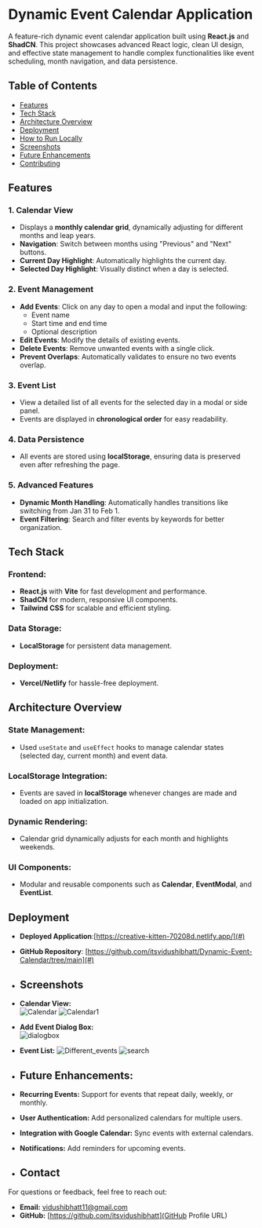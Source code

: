 
# Dynamic Event Calendar Application

A feature-rich dynamic event calendar application built using **React.js** and **ShadCN**. This project showcases advanced React logic, clean UI design, and effective state management to handle complex functionalities like event scheduling, month navigation, and data persistence.

## Table of Contents
- [Features](#features)
- [Tech Stack](#tech-stack)
- [Architecture Overview](#architecture-overview)
- [Deployment](#deployment)
- [How to Run Locally](#how-to-run-locally)
- [Screenshots](#screenshots)
- [Future Enhancements](#future-enhancements)
- [Contributing](#contributing)

## Features

### 1. **Calendar View**
- Displays a **monthly calendar grid**, dynamically adjusting for different months and leap years.
- **Navigation**: Switch between months using "Previous" and "Next" buttons.
- **Current Day Highlight**: Automatically highlights the current day.
- **Selected Day Highlight**: Visually distinct when a day is selected.

### 2. **Event Management**
- **Add Events**: Click on any day to open a modal and input the following:
  - Event name
  - Start time and end time
  - Optional description
- **Edit Events**: Modify the details of existing events.
- **Delete Events**: Remove unwanted events with a single click.
- **Prevent Overlaps**: Automatically validates to ensure no two events overlap.

### 3. **Event List**
- View a detailed list of all events for the selected day in a modal or side panel.
- Events are displayed in **chronological order** for easy readability.

### 4. **Data Persistence**
- All events are stored using **localStorage**, ensuring data is preserved even after refreshing the page.

### 5. **Advanced Features**
- **Dynamic Month Handling**: Automatically handles transitions like switching from Jan 31 to Feb 1.
- **Event Filtering**: Search and filter events by keywords for better organization.

## Tech Stack

### **Frontend**:
- **React.js** with **Vite** for fast development and performance.
- **ShadCN** for modern, responsive UI components.
- **Tailwind CSS** for scalable and efficient styling.

### **Data Storage**:
- **LocalStorage** for persistent data management.

### **Deployment**:
- **Vercel/Netlify** for hassle-free deployment.

## Architecture Overview

### **State Management**:
- Used `useState` and `useEffect` hooks to manage calendar states (selected day, current month) and event data.

### **LocalStorage Integration**:
- Events are saved in **localStorage** whenever changes are made and loaded on app initialization.

### **Dynamic Rendering**:
- Calendar grid dynamically adjusts for each month and highlights weekends.

### **UI Components**:
- Modular and reusable components such as **Calendar**, **EventModal**, and **EventList**.

## Deployment
- **Deployed Application**:[https://creative-kitten-70208d.netlify.app/](#)  
- **GitHub Repository**: [https://github.com/itsvidushibhatt/Dynamic-Event-Calendar/tree/main](#)

- ## Screenshots
- **Calendar View:**  
  ![Calendar](https://github.com/user-attachments/assets/4cf2b12d-fb50-4e39-99d9-d72acd620194)
  ![Calendar1](https://github.com/user-attachments/assets/d754308c-ec08-43b3-9439-dd11129a5195)

- **Add Event Dialog Box:**  
  ![dialogbox](https://github.com/user-attachments/assets/c2002bb0-3e1e-46fa-aa01-cae0778cadff)
  
- **Event List:**
  ![Different_events](https://github.com/user-attachments/assets/ec705e05-4ddf-491e-a3a2-2a3f09d8f599)
  ![search](https://github.com/user-attachments/assets/419bd3c7-57bb-49b4-b9f7-cf02f44a3783)

- ## Future Enhancements:
- **Recurring Events:** Support for events that repeat daily, weekly, or monthly.
- **User Authentication:** Add personalized calendars for multiple users.
- **Integration with Google Calendar:** Sync events with external calendars.
- **Notifications:** Add reminders for upcoming events.

- ## Contact
For questions or feedback, feel free to reach out:

- **Email:** vidushibhatt11@gmail.com 
- **GitHub:** [https://github.com/itsvidushibhatt](GitHub Profile URL)





